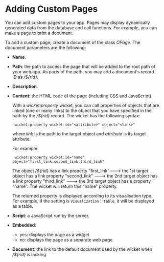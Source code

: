 # Adding Custom Pages

You can add custom pages to your app. Pages may display dynamically generated data from the database and call functions. For example, you can make a page to print a document.

To add a custom page, create a document of the class *OPage*. The document parameters are the following:
* **Name**.
* **Path**: the path to access the page that will be added to the root path of your web app. As parts of the path, you may add a document's record ID as */${rid}*.
* **Description**.
* **Content**: the HTML code of the page (including CSS and JavaScript). 
  
  With a *wicket:property* wicket, you can call properties of objects that are linked (one or many links) to the object that you have specified in the path by the */${rid}* record. The wicket has the following syntax:
  
  ` wicket:property wicket:id="<attribute>" object="<link>"`
  
  where *link* is the path to the target object and *attribute* is its target attribute. 
  
  For example: 
  
  ` wicket:property wicket:id="name" object="first_link.second_link.third_link"`
   
  The object */${rid}* has a link property "first_link"--->  the 1st target object has a link property "second_link" --->  the 2nd target object has a link property "third_link"  ---> the 3rd target object has a property "name".   The wicket will return this "name" property. 
  
  The returned property is displayed according to its visualisation type. For example, if the setting is `Visualization: table`, it will be displayed as a table.
  
* **Script**: a JavaScript run by the server.
* **Embedded**:
  * yes: displays the page as a widget.
  * no: displays the page as a separate web page.
* **Document**: the link to the default document used by the wicket when */${rid}* is lacking.